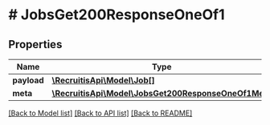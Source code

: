 # # JobsGet200ResponseOneOf1

## Properties

Name | Type | Description | Notes
------------ | ------------- | ------------- | -------------
**payload** | [**\RecruitisApi\Model\Job[]**](Job.md) |  | [optional]
**meta** | [**\RecruitisApi\Model\JobsGet200ResponseOneOf1Meta**](JobsGet200ResponseOneOf1Meta.md) |  | [optional]

[[Back to Model list]](../../README.md#models) [[Back to API list]](../../README.md#endpoints) [[Back to README]](../../README.md)
